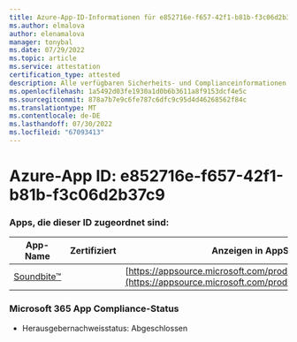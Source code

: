 ```yaml
---
title: Azure-App-ID-Informationen für e852716e-f657-42f1-b81b-f3c06d2b37c9
ms.author: elmalova
author: elenamalova
manager: tonybal
ms.date: 07/29/2022
ms.topic: article
ms.service: attestation
certification_type: attested
description: Alle verfügbaren Sicherheits- und Complianceinformationen für e852716e-f657-42f1-b81b-f3c06d2b37c9.
ms.openlocfilehash: 1a5492d03fe1930a1d0b6b3611a8f9153dcf4e5c
ms.sourcegitcommit: 878a7b7e9c6fe787c6dfc9c95d4d46268562f84c
ms.translationtype: MT
ms.contentlocale: de-DE
ms.lasthandoff: 07/30/2022
ms.locfileid: "67093413"
---
```

# <a name="azure-app-id-e852716e-f657-42f1-b81b-f3c06d2b37c9"></a>Azure-App ID: e852716e-f657-42f1-b81b-f3c06d2b37c9


### <a name="apps-associated-with-this-id"></a>Apps, die dieser ID zugeordnet sind:
| **App-Name** | **Zertifiziert** | **Anzeigen in AppSource** |
|--------------|---------------|-----------------------|
| [Soundbite&#8482;](../forward/WA200004384.md) |  | [https://appsource.microsoft.com/product/office/WA200004384](https://appsource.microsoft.com/product/office/WA200004384) |

### <a name="microsoft-365-app-compliance-status"></a>Microsoft 365 App Compliance-Status
- Herausgebernachweisstatus: Abgeschlossen
